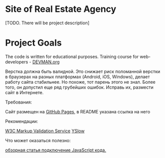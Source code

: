 # Site of Real Estate Agency

[TODO. There will be project description]

# Project Goals

The code is written for educational purposes. Training course for web-developers - [DEVMAN.org](https://devman.org)






Верстка должна быть валидной. Это снижает риск поломанной верстки в браузерах на разных платформах (Android, iOS, Windows), делает работу сайта стабильнее. Но похоже, тот парень этого не знал. Более того, он допустил еще ряд грубейших ошибок. Исправь их, размести сайт в Интернете.

Требования:

   Сайт размещен на [GitHub Pages](https://pages.github.com/), в README указана ссылка на него

Рекомендации:

   [W3C Markup Validation Service](https://validator.w3.org/)
   [YSlow](http://yslow.org/)

Что может оказаться полезно:

   [обзорная статья подключение JavaScript кода.](https://devman.org/encyclopedia/frontend/frontend_plug_js/)


